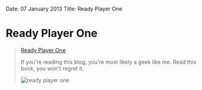 Date: 07 January 2013
Title: Ready Player One

# Ready Player One

> [Ready Player One](http://www.readyplayerone.com/)
>
> If you're reading this blog, you're most likely a geek like me. Read this book, you won't regret it.
>
> ![ready player one](http://www.crownpublishing.com/images/readyplayerone/logo_v2.jpg)
